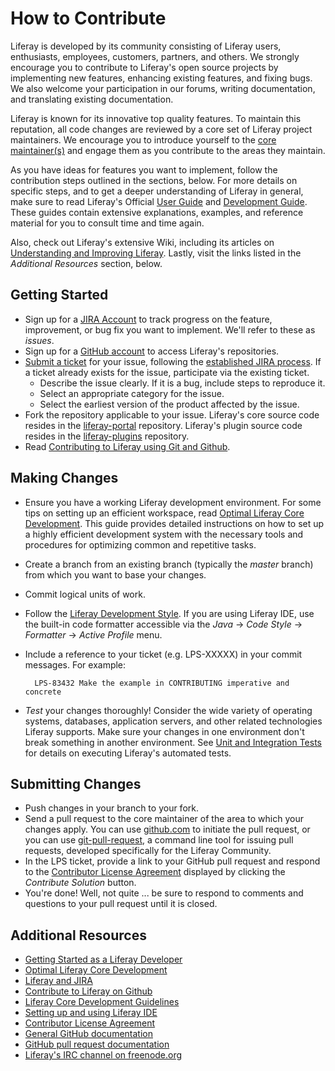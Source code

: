 # How to Contribute

Liferay is developed by its community consisting of Liferay users, enthusiasts,
employees, customers, partners, and others. We strongly encourage you to
contribute to Liferay's open source projects by implementing new features,
enhancing existing features, and fixing bugs. We also welcome your participation
in our forums, writing documentation, and translating existing documentation.

Liferay is known for its innovative top quality features. To maintain this
reputation, all code changes are reviewed by a core set of Liferay project
maintainers. We encourage you to introduce yourself to the [core
maintainer(s)](http://issues.liferay.com/browse/LPS#selectedTab=com.atlassian.jira.plugin.system.project%3Acomponents-panel)
and engage them as you contribute to the areas they maintain.

As you have ideas for features you want to implement, follow the contribution
steps outlined in the sections, below. For more details on specific steps, and
to get a deeper understanding of Liferay in general, make sure to read Liferay's
Official [User
Guide](http://www.liferay.com/documentation/liferay-portal/6.1/user-guide) and
[Development
Guide](http://www.liferay.com/documentation/liferay-portal/6.1/development).
These guides contain extensive explanations, examples, and reference material
for you to consult time and time again.

Also, check out Liferay's extensive Wiki, including its articles on
[Understanding and Improving
Liferay](http://www.liferay.com/community/wiki/-/wiki/tag/understanding+and+improving+liferay).
Lastly, visit the links listed in the *Additional Resources* section, below.

## Getting Started

* Sign up for a [JIRA Account](http://issues.liferay.com) to track progress on
the feature, improvement, or bug fix you want to implement. We'll refer to these
as *issues*.
* Sign up for a [GitHub account](https://github.com/signup/free) to access
Liferay's repositories.
* [Submit a ticket](http://issues.liferay.com) for your issue, following the
[established JIRA
process](http://www.liferay.com/community/wiki/-/wiki/Main/JIRA). If a ticket
already exists for the issue, participate via the existing ticket.
  * Describe the issue clearly. If it is a bug, include steps to reproduce it.
  * Select an appropriate category for the issue.
  * Select the earliest version of the product affected by the issue.
* Fork the repository applicable to your issue. Liferay's core source code
resides in the [liferay-portal](https://github.com/liferay/liferay-portal)
repository. Liferay's plugin source code resides in the
[liferay-plugins](https://github.com/liferay/liferay-plugins) repository.
* Read [Contributing to Liferay using Git and
Github](http://www.liferay.com/community/wiki/-/wiki/Main/Contribute+using+Git+and+GitHub).

## Making Changes

* Ensure you have a working Liferay development environment. For some tips on
setting up an efficient workspace, read [Optimal Liferay Core
Development](http://www.liferay.com/es/community/wiki/-/wiki/Main/Optimal+Liferay+Core+Development).
This guide provides detailed instructions on how to set up a highly efficient
development system with the necessary tools and procedures for optimizing common
and repetitive tasks.
* Create a branch from an existing branch (typically the *master* branch) from
which you want to base your changes.
* Commit logical units of work.
* Follow the [Liferay Development
Style](http://www.liferay.com/community/wiki/-/wiki/Main/Development+Style). If
you are using Liferay IDE, use the built-in code formatter accessible via the
*Java* &rarr; *Code Style* &rarr; *Formatter* &rarr; *Active Profile* menu.
* Include a reference to your ticket (e.g. LPS-XXXXX) in your commit messages.
For example:

        LPS-83432 Make the example in CONTRIBUTING imperative and concrete

* *Test* your changes thoroughly! Consider the wide variety of operating
systems, databases, application servers, and other related technologies Liferay
supports. Make sure your changes in one environment don't break something in
another environment. See [Unit and Integration
Tests](http://www.liferay.com/community/wiki/-/wiki/Main/Unit+and+Integration+tests)
for details on executing Liferay's automated tests.

## Submitting Changes

* Push changes in your branch to your fork.
* Send a pull request to the core maintainer of the area to which your changes
apply. You can use [github.com](https://github.com/) to initiate the pull
request, or you can use
[git-pull-request](https://github.com/liferay/git-tools/tree/master/git-pull-request),
a command line tool for issuing pull requests, developed specifically for the
Liferay Community.
* In the LPS ticket, provide a link to your GitHub pull request and respond to
the [Contributor License
Agreement](http://www.liferay.com/legal/contributors-agreement) displayed by
clicking the *Contribute Solution* button.
* You're done! Well, not quite ... be sure to respond to comments and questions
to your pull request until it is closed.

## Additional Resources

* [Getting Started as a Liferay
Developer](http://www.liferay.com/community/wiki/-/wiki/Main/Getting+started+as+a+Liferay+Developer+in+a+few+steps)
* [Optimal Liferay Core
Development](http://www.liferay.com/community/wiki/-/wiki/Main/Optimal+Liferay+Core+Development)
* [Liferay and JIRA](http://www.liferay.com/community/wiki/-/wiki/Main/JIRA)
* [Contribute to Liferay on
Github](http://www.liferay.com/community/wiki/-/wiki/Main/Contribute+using+Git+and+GitHub)
* [Liferay Core Development
Guidelines](http://www.liferay.com/community/wiki/-/wiki/Main/Liferay+Core+Development+Guidelines)
* [Setting up and using Liferay
IDE](http://www.liferay.com/community/wiki/-/wiki/Main/Liferay+Contributor+Development+Environment+Setup)
* [Contributor License
Agreement](http://www.liferay.com/legal/contributors-agreement)
* [General GitHub documentation](http://help.github.com/)
* [GitHub pull request
documentation](http://help.github.com/send-pull-requests/)
* [Liferay's IRC channel on
freenode.org](http://webchat.freenode.net/?channels=liferay&uio=d4)

